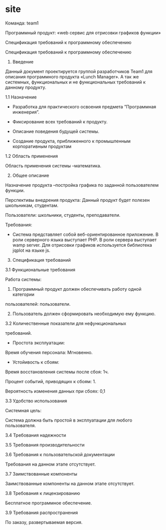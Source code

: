 # site
Команда: team1

Программный продукт: «web сервис для отрисовки графиков функции»

Спецификация требований к программному обеспечению

Спецификация требований к программному обеспечению

1. Введение

Данный документ проектируется группой разработчиков Team1 для описания программного продукта «Lunch Manager». А так же системных, функциональных и не функциональных требований к данному продукту.

1.1 Назначение

* Разработка для практического освоения предмета ”Программная инженерия”.

* Фиксирование всех требований к продукту.

* Описание поведения будущей системы.

* Создание продукта, приближенного к промышленным корпоративным продуктам

1.2 Область применения

Область применения системы –математика.

2. Общее описание

Назначение продукта –постройка графика по заданной пользователем функции.

Перспективы внедрения продукта: Данный продукт будет полезен школьникам, студентам.

Пользователи: школьники, студенты, преподаватели.

Требования:

* Система представляет собой веб-ориентированное приложение. В роли серверного языка выступает PHP. В роли сервера выступает wamp server. Для отрисовки графиков используется библиотека jqplot на языке js.

3. Спецификация требований

3.1 Функциональные требования

Работа системы:

1. Программный продукт должен обеспечивать работу одной категории

пользователей: пользователи.

2. Пользователь должен сформировать необходимую ему функцию.

3.2 Количественные показатели для нефункциональных

требований.

* Простота эксплуатации:

Время обучения персонала: Мгновенно.

* Устойивость к сбоям:

Время восстановления системы после сбоя: 1ч.

Процент событий, приводящих к сбоям: 1.

Вероятность изменения данных при сбоях: 0,1

3.3 Удобство использования

Системная цель:

Система должна быть простой в эксплуатации для любого пользователя.

3.4 Требования надежности

3.5 Требования производительности

3.6 Требования к пользовательской документации

Требования на данном этапе отсутствует.

3.7 Заимствованные компоненты

Заимствованные компоненты на данном этапе отсутствует.

3.8 Требования к лицензированию

Бесплатное программное обеспечение.

3.9 Требования распространения

По заказу, развертываемая версия.
